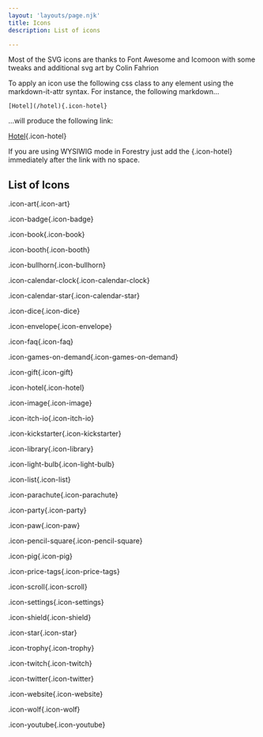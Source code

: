 ```yaml
---
layout: 'layouts/page.njk'
title: Icons
description: List of icons

---
```


Most of the SVG icons are thanks to Font Awesome and Icomoon with some tweaks and additional svg art by Colin Fahrion

To apply an icon use the following css class to any element using the markdown-it-attr syntax. For instance, the following markdown…

```
[Hotel](/hotel){.icon-hotel}
```

…will produce the following link:

[Hotel](/hotel){.icon-hotel}

If you are using WYSIWIG mode in Forestry just add the {.icon-hotel} immediately after the link with no space.

## List of Icons

.icon-art{.icon-art}

.icon-badge{.icon-badge}

.icon-book{.icon-book}

.icon-booth{.icon-booth}

.icon-bullhorn{.icon-bullhorn}

.icon-calendar-clock{.icon-calendar-clock}

.icon-calendar-star{.icon-calendar-star}

.icon-dice{.icon-dice}

.icon-envelope{.icon-envelope}

.icon-faq{.icon-faq}

.icon-games-on-demand{.icon-games-on-demand}

.icon-gift{.icon-gift}

.icon-hotel{.icon-hotel}

.icon-image{.icon-image}

.icon-itch-io{.icon-itch-io}

.icon-kickstarter{.icon-kickstarter}

.icon-library{.icon-library}

.icon-light-bulb{.icon-light-bulb}

.icon-list{.icon-list}

.icon-parachute{.icon-parachute}

.icon-party{.icon-party}

.icon-paw{.icon-paw}

.icon-pencil-square{.icon-pencil-square}

.icon-pig{.icon-pig}

.icon-price-tags{.icon-price-tags}

.icon-scroll{.icon-scroll}

.icon-settings{.icon-settings}

.icon-shield{.icon-shield}

.icon-star{.icon-star}

.icon-trophy{.icon-trophy}

.icon-twitch{.icon-twitch}

.icon-twitter{.icon-twitter}

.icon-website{.icon-website}

.icon-wolf{.icon-wolf}

.icon-youtube{.icon-youtube}